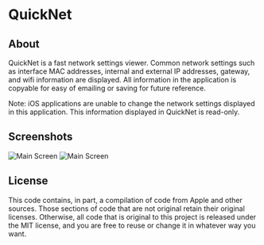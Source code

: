 # QuickNet

## About
QuickNet is a fast network settings viewer. Common network settings such as interface MAC addresses, internal and external IP addresses, gateway, and wifi information are displayed. All information in the application is copyable for easy of emailing or saving for future reference.

Note: iOS applications are unable to change the network settings displayed in this application. This information displayed in QuickNet is read-only.

## Screenshots
![Main Screen](http://mopsled.github.com/quick-network-settings/images/main.png)
![Main Screen](http://mopsled.github.com/quick-network-settings/images/interface.png)

## License
This code contains, in part, a compilation of code from Apple and other sources. Those sections of code that are not original retain their original licenses. Otherwise, all code that is original to this project is released under the MIT license, and you are free to reuse or change it in whatever way you want.
